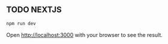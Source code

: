 ## TODO NEXTJS

```bash
npm run dev
```

Open [http://localhost:3000](http://localhost:3000) with your browser to see the result.

